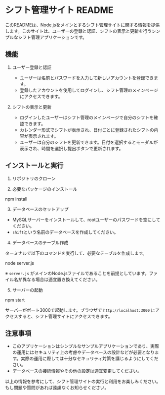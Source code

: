 # シフト管理サイト README

このREADMEは、Node.jsをメインとするシフト管理サイトに関する情報を提供します。このサイトは、ユーザーの登録と認証、シフトの表示と更新を行うシンプルなシフト管理アプリケーションです。

## 機能

1. ユーザー登録と認証
   - ユーザーは名前とパスワードを入力して新しいアカウントを登録できます。
   - 登録したアカウントを使用してログインし、シフト管理のメインページにアクセスできます。

2. シフトの表示と更新
   - ログインしたユーザーはシフト管理のメインページで自分のシフトを確認できます。
   - カレンダー形式でシフトが表示され、日付ごとに登録されたシフトの内容が表示されます。
   - ユーザーは自分のシフトを更新できます。日付を選択するとモーダルが表示され、時間を選択し提出ボタンで更新されます。

## インストールと実行

1. リポジトリのクローン


2. 必要なパッケージのインストール

npm install


3. データベースのセットアップ

- MySQLサーバーをインストールして、rootユーザーのパスワードを空にしてください。
- `shift`という名前のデータベースを作成してください。

4. データベースのテーブル作成

ターミナルで以下のコマンドを実行して、必要なテーブルを作成します。

node server.js


※ `server.js` がメインのNode.jsファイルであることを前提としています。ファイル名が異なる場合は適宜置き換えてください。

5. サーバーの起動

npm start


サーバーがポート3000で起動します。ブラウザで `http://localhost:3000` にアクセスすると、シフト管理サイトにアクセスできます。

## 注意事項

- このアプリケーションはシンプルなサンプルアプリケーションであり、実際の運用にはセキュリティ上の考慮やデータベースの設計などが必要となります。実際の運用に際しては十分なセキュリティ対策を講じるようにしてください。
- データベースの接続情報やその他の設定は適宜変更してください。

以上の情報を参考にして、シフト管理サイトの実行と利用をお楽しみください。もし問題や質問があれば遠慮なくお知らせください。
